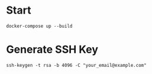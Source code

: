 # Start

`docker-compose up --build`

# Generate SSH Key

`ssh-keygen -t rsa -b 4096 -C "your_email@example.com"`
